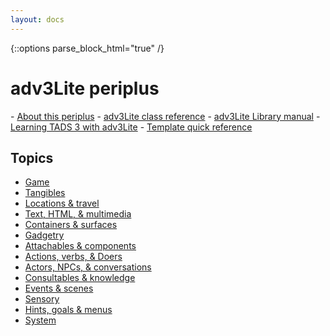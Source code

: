 ```yaml
---
layout: docs
---
```

{::options parse_block_html="true" /}
# adv3Lite periplus
<div class="toc">
- <a href="about.html" target="classes">About this periplus</a>
- <a href="libref/intro.html" target="_blank">adv3Lite class reference</a>
- <a href="manual/toc.html" target="_blank">adv3Lite Library manual</a>
- <a href="LearningT3Lite.pdf" target="classes">Learning TADS 3 with
  adv3Lite</a>
- <a href="TemplatesQref.PDF" target="classes">Template quick
  reference</a>

## Topics

- <a href="topics.html#topic_0" target="topics">Game</a>
- <a href="topics.html#topic_1" target="topics">Tangibles</a>
- <a href="topics.html#topic_2" target="topics">Locations &amp; travel</a>
- <a href="topics.html#topic_3" target="topics">Text, HTML, &amp;
  multimedia</a>
- <a href="topics.html#topic_4" target="topics">Containers &amp;
  surfaces</a>
- <a href="topics.html#topic_5" target="topics">Gadgetry</a>
- <a href="topics.html#topic_6" target="topics">Attachables &amp;
  components</a>
- <a href="topics.html#topic_7" target="topics">Actions, verbs, &amp;
  Doers</a>
- <a href="topics.html#topic_8" target="topics">Actors, NPCs, &amp;
  conversations</a>
- <a href="topics.html#topic_9" target="topics">Consultables &amp;
  knowledge</a>
- <a href="topics.html#topic_10" target="topics">Events &amp; scenes</a>
- <a href="topics.html#topic_11" target="topics">Sensory</a>
- <a href="topics.html#topic_12" target="topics">Hints, goals &amp;
  menus</a>
- <a href="topics.html#topic_13" target="topics">System</a>
</div>